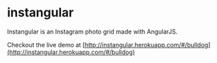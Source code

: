 instangular
===========

Instangular is an Instagram photo grid made with AngularJS.

Checkout the live demo at [http://instangular.herokuapp.com/#/bulldog](http://instangular.herokuapp.com/#/bulldog)
